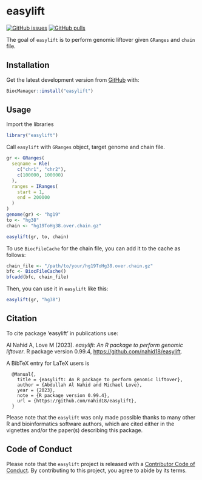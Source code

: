 
# easylift

<!-- badges: start -->

[![GitHub
issues](https://img.shields.io/github/issues/nahid18/easylift)](https://github.com/nahid18/easylift/issues)
[![GitHub
pulls](https://img.shields.io/github/issues-pr/nahid18/easylift)](https://github.com/nahid18/easylift/pulls)
<!-- badges: end -->

The goal of `easylift` is to perform genomic liftover given `GRanges`
and `chain` file.

## Installation

Get the latest development version from
[GitHub](https://github.com/nahid18/easylift) with:

``` r
BiocManager::install("easylift")
```

## Usage

Import the libraries

``` r
library("easylift")
```

Call `easylift` with `GRanges` object, target genome and chain file.

``` r
gr <- GRanges(
  seqname = Rle(
    c("chr1", "chr2"), 
    c(100000, 100000)
  ),
  ranges = IRanges(
    start = 1, 
    end = 200000
  )
)
genome(gr) <- "hg19"
to <- "hg38"
chain <- "hg19ToHg38.over.chain.gz"

easylift(gr, to, chain)
```

To use `BiocFileCache` for the chain file, you can add it to the cache
as follows:

``` r
chain_file <- "/path/to/your/hg19ToHg38.over.chain.gz"
bfc <- BiocFileCache()
bfcadd(bfc, chain_file)
```

Then, you can use it in `easylift` like this:

``` r
easylift(gr, "hg38")
```

## Citation

To cite package ‘easylift’ in publications use:

Al Nahid A, Love M (2023). *easylift: An R package to perform genomic
liftover*. R package version 0.99.4,
<https://github.com/nahid18/easylift>.

A BibTeX entry for LaTeX users is

      @Manual{,
        title = {easylift: An R package to perform genomic liftover},
        author = {Abdullah Al Nahid and Michael Love},
        year = {2023},
        note = {R package version 0.99.4},
        url = {https://github.com/nahid18/easylift},
      }

Please note that the `easylift` was only made possible thanks to many
other R and bioinformatics software authors, which are cited either in
the vignettes and/or the paper(s) describing this package.

## Code of Conduct

Please note that the `easylift` project is released with a [Contributor
Code of Conduct](http://bioconductor.org/about/code-of-conduct/). By
contributing to this project, you agree to abide by its terms.
